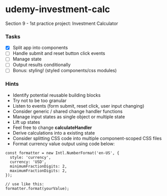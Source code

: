# udemy-investment-calc
Section 9 - 1st practice project: Investment Calculator

### Tasks
- [x] Split app into components
- [ ] Handle submit and reset button click events
- [ ] Manage state
- [ ] Output results conditionally
- [ ] Bonus: styling! (styled components/css modules)

### Hints
- Identify potential reusable building blocks
- Try not to be too granular
- Listen to events (form submit, reset click, user input changing)
- Consider generic / shared change handler functions
- Manage input states as single object or multiple state
- Lift up states
- Feel free to change **calculateHandler** 
- Derive calculations into a existing state
- Consider splitting CSS code into multiple component-scoped CSS files
- Format currency value output using code below:
```
const formatter = new Intl.NumberFormat('en-US', {
  style: 'currency',
  currency: 'USD',
  minimumFractionDigits: 2,
  maximumFractionDigits: 2,
});
 
// use like this:
formatter.format(yourValue);
```